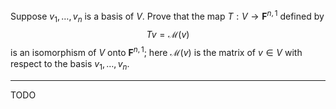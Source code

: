 Suppose $v_1,\dots,v_n$ is a basis of $V$. Prove that the map $T : V \to \mathbf F^{n,1}$ defined by
$$
Tv = \mathcal M(v)
$$
is an isomorphism of $V$ onto $\mathbf F^{n,1}$; here $\mathcal M(v)$ is the matrix of $v \in V$ with respect to the basis $v_1,\dots,v_n$.

---

TODO